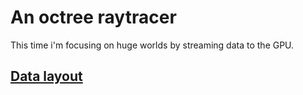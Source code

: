 # An octree raytracer

This time i'm focusing on huge worlds by streaming data to the GPU.

## [Data layout](LAYOUT.md)